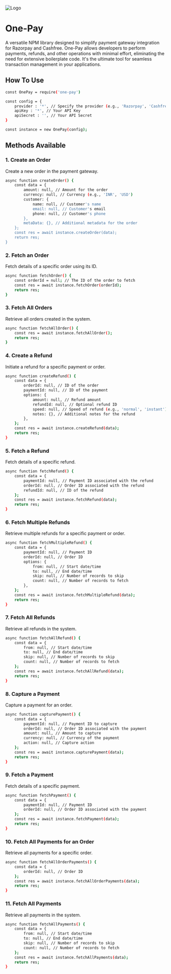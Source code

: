 ![Logo](https://github.com/user-attachments/assets/5df6ded2-a6ec-4e6b-98a3-17f2b16757a0)

# One-Pay
A versatile NPM library designed to simplify payment gateway integration for Razorpay and Cashfree. One-Pay allows developers to perform payments, refunds, and other operations with minimal effort, eliminating the need for extensive boilerplate code. It's the ultimate tool for seamless transaction management in your applications.


## How To Use

```bash
const OnePay = require('one-pay')

const config = {
    provider : '*', // Specify the provider (e.g., 'Razorpay', 'Cashfree')
    apiKey : '*', // Your API Key
    apiSecret : '', // Your API Secret
}

const instance = new OnePay(config);
```


##  Methods Available

### 1. Create an Order
Create a new order in the payment gateway.

```bash
async function createOrder() {
    const data = {
        amount: null, // Amount for the order
        currency: null, // Currency (e.g., 'INR', 'USD')
        customer: {
            name: null, // Customer's name
            email: null, // Customer's email
            phone: null, // Customer's phone
        },
        metaData: {}, // Additional metadata for the order
    };
    const res = await instance.createOrder(data);
    return res;
}
```

### 2. Fetch an Order
Fetch details of a specific order using its ID.

```bash
async function fetchOrder() {
    const orderId = null; // The ID of the order to fetch
    const res = await instance.fetchOrder(orderId);
    return res;
}
```


### 3. Fetch All Orders
Retrieve all orders created in the system.

```bash
async function fetchAllOrder() {
    const res = await instance.fetchAllOrder();
    return res;
}
```

### 4. Create a Refund
Initiate a refund for a specific payment or order.

```bash
async function createRefund() {
    const data = {
        orderId: null, // ID of the order
        paymentId: null, // ID of the payment
        options: {
            amount: null, // Refund amount
            refundId: null, // Optional refund ID
            speed: null, // Speed of refund (e.g., 'normal', 'instant')
            notes: {}, // Additional notes for the refund
        },
    };
    const res = await instance.createRefund(data);
    return res;
}
```

### 5. Fetch a Refund
Fetch details of a specific refund.

```bash
async function fetchRefund() {
    const data = {
        paymentId: null, // Payment ID associated with the refund
        orderId: null, // Order ID associated with the refund
        refundId: null, // ID of the refund
    };
    const res = await instance.fetchRefund(data);
    return res;
}
```


### 6. Fetch Multiple Refunds
Retrieve multiple refunds for a specific payment or order.

```bash
async function fetchMultipleRefund() {
    const data = {
        paymentId: null, // Payment ID
        orderId: null, // Order ID
        options: {
            from: null, // Start date/time
            to: null, // End date/time
            skip: null, // Number of records to skip
            count: null, // Number of records to fetch
        },
    };
    const res = await instance.fetchMultipleRefund(data);
    return res;
}
```

### 7. Fetch All Refunds
Retrieve all refunds in the system.

```bash
async function fetchAllRefund() {
    const data = {
        from: null, // Start date/time
        to: null, // End date/time
        skip: null, // Number of records to skip
        count: null, // Number of records to fetch
    };
    const res = await instance.fetchAllRefund(data);
    return res;
}
```

### 8. Capture a Payment
Capture a payment for an order.

```bash
async function capturePayment() {
    const data = {
        paymentId: null, // Payment ID to capture
        orderId: null, // Order ID associated with the payment
        amount: null, // Amount to capture
        currency: null, // Currency of the payment
        action: null, // Capture action
    };
    const res = await instance.capturePayment(data);
    return res;
}
```

### 9. Fetch a Payment
Fetch details of a specific payment.
```bash
async function fetchPayment() {
    const data = {
        paymentId: null, // Payment ID
        orderId: null, // Order ID associated with the payment
    };
    const res = await instance.fetchPayment(data);
    return res;
}
```

### 10. Fetch All Payments for an Order
Retrieve all payments for a specific order.

```bash
async function fetchAllOrderPayments() {
    const data = {
        orderId: null, // Order ID
    };
    const res = await instance.fetchAllOrderPayments(data);
    return res;
}
```

### 11. Fetch All Payments
Retrieve all payments in the system.

```bash
async function fetchAllPayments() {
    const data = {
        from: null, // Start date/time
        to: null, // End date/time
        skip: null, // Number of records to skip
        count: null, // Number of records to fetch
    };
    const res = await instance.fetchAllPayments(data);
    return res;
}
```
